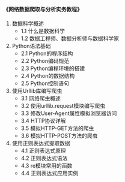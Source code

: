#### 《网络数据爬取与分析实务教程》

1.  数据科学概述
    - 1.1 什么是数据科学
    - 1.2 数据工程师、数据分析师与数据科学家
2.  Python语法基础
    - 2.1 Python的程序结构
    - 2.2 Python编码规范
    - 2.3 Python编程环境的搭建
    - 2.4 Python的数据结构	
    - 2.5 Python控制语句    
3.  使用Urllib库编写爬虫	
    - 3.1 网络爬虫概述	
    - 3.2 使用urllib.request模块编写爬虫	
    - 3.3 修改User-Agent属性模拟浏览器访问	
    - 3.4 HTTP协议详解
    - 3.5 模拟HTTP-GET方法的爬虫
    - 3.6 模拟HTTP-POST方法的爬虫    
4.  使用正则表达式提取数据	
    - 4.1 正则表达式原理	
    - 4.2 正则表达式语法	
    - 4.3 re模块常用的函数	
    - 4.4 正则表达式应用实例	
